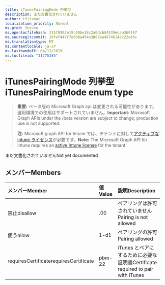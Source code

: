 ```yaml
---
title: iTunesPairingMode 列挙型
description: まだ文書化されていません
author: tfitzmac
localization_priority: Normal
ms.prod: Intune
ms.openlocfilehash: 31570363e19c40be18c2a0dc684539ecaa360f47
ms.sourcegitcommit: 20fef447f7e658a454a3887ea49746142c22e45c
ms.translationtype: MT
ms.contentlocale: ja-JP
ms.lasthandoff: 04/11/2019
ms.locfileid: "31775185"
---
```

# <a name="itunespairingmode-enum-type"></a><span data-ttu-id="ac57f-103">iTunesPairingMode 列挙型</span><span class="sxs-lookup"><span data-stu-id="ac57f-103">iTunesPairingMode enum type</span></span>

> <span data-ttu-id="ac57f-104">**重要:** ベータ版の Microsoft Graph api は変更される可能性があります。運用環境での使用はサポートされていません。</span><span class="sxs-lookup"><span data-stu-id="ac57f-104">**Important:** Microsoft Graph APIs under the /beta version are subject to change; production use is not supported.</span></span>

> <span data-ttu-id="ac57f-105">**注:** Microsoft graph API for Intune では、テナントに対して[アクティブな intune ライセンス](https://go.microsoft.com/fwlink/?linkid=839381)が必要です。</span><span class="sxs-lookup"><span data-stu-id="ac57f-105">**Note:** The Microsoft Graph API for Intune requires an [active Intune license](https://go.microsoft.com/fwlink/?linkid=839381) for the tenant.</span></span>

<span data-ttu-id="ac57f-106">まだ文書化されていません</span><span class="sxs-lookup"><span data-stu-id="ac57f-106">Not yet documented</span></span>

## <a name="members"></a><span data-ttu-id="ac57f-107">メンバー</span><span class="sxs-lookup"><span data-stu-id="ac57f-107">Members</span></span>
|<span data-ttu-id="ac57f-108">メンバー</span><span class="sxs-lookup"><span data-stu-id="ac57f-108">Member</span></span>|<span data-ttu-id="ac57f-109">値</span><span class="sxs-lookup"><span data-stu-id="ac57f-109">Value</span></span>|<span data-ttu-id="ac57f-110">説明</span><span class="sxs-lookup"><span data-stu-id="ac57f-110">Description</span></span>|
|:---|:---|:---|
|<span data-ttu-id="ac57f-111">禁止</span><span class="sxs-lookup"><span data-stu-id="ac57f-111">disallow</span></span>|<span data-ttu-id="ac57f-112">.0</span><span class="sxs-lookup"><span data-stu-id="ac57f-112">0</span></span>|<span data-ttu-id="ac57f-113">ペアリングは許可されていません</span><span class="sxs-lookup"><span data-stu-id="ac57f-113">Pairing is not allowed</span></span>|
|<span data-ttu-id="ac57f-114">使う</span><span class="sxs-lookup"><span data-stu-id="ac57f-114">allow</span></span>|<span data-ttu-id="ac57f-115">1-d</span><span class="sxs-lookup"><span data-stu-id="ac57f-115">1</span></span>|<span data-ttu-id="ac57f-116">ペアリングの許可</span><span class="sxs-lookup"><span data-stu-id="ac57f-116">Pairing allowed</span></span>|
|<span data-ttu-id="ac57f-117">requiresCertificate</span><span class="sxs-lookup"><span data-stu-id="ac57f-117">requiresCertificate</span></span>|<span data-ttu-id="ac57f-118">pbm-2</span><span class="sxs-lookup"><span data-stu-id="ac57f-118">2</span></span>|<span data-ttu-id="ac57f-119">iTunes とペアにするために必要な証明書</span><span class="sxs-lookup"><span data-stu-id="ac57f-119">Certificate required to pair with iTunes</span></span>|





